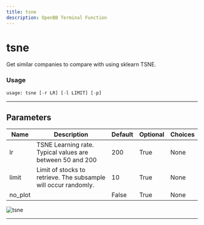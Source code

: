 ```yaml
---
title: tsne
description: OpenBB Terminal Function
---
```


# tsne

Get similar companies to compare with using sklearn TSNE.

### Usage

```python
usage: tsne [-r LR] [-l LIMIT] [-p]
```

---

## Parameters

| Name | Description | Default | Optional | Choices |
| ---- | ----------- | ------- | -------- | ------- |
| lr | TSNE Learning rate. Typical values are between 50 and 200 | 200 | True | None |
| limit | Limit of stocks to retrieve. The subsample will occur randomly. | 10 | True | None |
| no_plot |  | False | True | None |
![tsne](https://user-images.githubusercontent.com/46355364/154074416-af8c7d2a-fa2f-461f-8522-933cf6e3543b.png)

---

